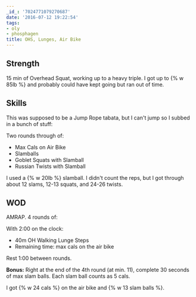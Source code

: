 ```yaml
---
_id_: '7024771079270687'
date: '2016-07-12 19:22:54'
tags:
- oly
- phosphagen
title: OHS, Lunges, Air Bike
---
```


## Strength

15 min of Overhead Squat, working up to a heavy triple. I got up to {% w 85lb %} and probably could have kept going but ran out of time.


## Skills

This was supposed to be a Jump Rope tabata, but I can't jump so I subbed in a bunch of stuff:

Two rounds through of:

- Max Cals on Air Bike
- Slamballs
- Goblet Squats with Slamball
- Russian Twists with Slamball

I used a {% w 20lb %} slamball. I didn't count the reps, but I got through about 12 slams, 12-13 squats, and 24-26 twists.


## WOD

AMRAP. 4 rounds of:

With 2:00 on the clock:

- 40m OH Walking Lunge Steps
- Remaining time: max cals on the air bike

Rest 1:00 between rounds.

**Bonus:** Right at the end of the 4th round (at min. 11), complete 30 seconds of max slam balls. Each slam ball counts as 5 cals.

I got {% w 24 cals %} on the air bike and {% w 13 slam balls %}.
